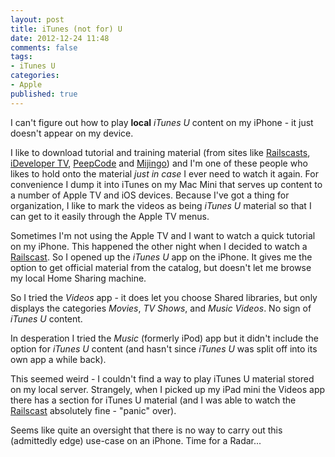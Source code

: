 ```yaml
---
layout: post
title: iTunes (not for) U
date: 2012-12-24 11:48
comments: false
tags:
- iTunes U
categories:
- Apple
published: true
---
```


I can't figure out how to play **local** *iTunes U* content on my iPhone - it just doesn't appear on my device.

I like to download tutorial and training material (from sites like [Railscasts][], [iDeveloper TV][], [PeepCode][] and [Mijingo][]) and I'm one of these people who likes to hold onto the material *just in case* I ever need to watch it again. For convenience I dump it into iTunes on my Mac Mini that serves up content to a number of Apple TV and iOS devices. Because I've got a thing for organization, I like to mark the videos as being *iTunes U* material so that I can get to it easily through the Apple TV menus.

Sometimes I'm not using the Apple TV and I want to watch a quick tutorial on my iPhone. This happened the other night when I decided to watch a [Railscast][Railscasts]. So I opened up the *iTunes U* app on the iPhone. It gives me the option to get official material from the catalog, but doesn't let me browse my local Home Sharing machine.

So I tried the *Videos* app - it does let you choose Shared libraries, but only displays the categories *Movies*, *TV Shows*, and *Music Videos*. No sign of *iTunes U* content.

In desperation I tried the *Music* (formerly iPod) app but it didn't include the option for *iTunes U* content (and hasn't since *iTunes U* was split off into its own app a while back).

This seemed weird - I couldn't find a way to play iTunes U material stored on my local server. Strangely, when I picked up my iPad mini the Videos app there has a section for iTunes U material (and I was able to watch the [Railscast][Railscasts] absolutely fine - "panic" over).

Seems like quite an oversight that there is no way to carry out this (admittedly edge) use-case on an iPhone. Time for a Radar...

[Railscasts]: http://railscasts.com/
[iDeveloper TV]: http://ideveloper.tv/
[PeepCode]: https://peepcode.com/
[Mijingo]: https://mijingo.com/

